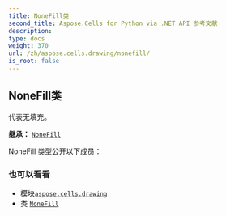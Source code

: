 ```yaml
---
title: NoneFill类
second_title: Aspose.Cells for Python via .NET API 参考文献
description:
type: docs
weight: 370
url: /zh/aspose.cells.drawing/nonefill/
is_root: false
---
```

## NoneFill类
代表无填充。



**继承：** [`NoneFill`](/cells/python-net/zh/aspose.cells.drawing/nonefill)



NoneFill 类型公开以下成员：


### 也可以看看
* 模块[`aspose.cells.drawing`](..)
* 类 [`NoneFill`](/cells/python-net/zh/aspose.cells.drawing/nonefill)

